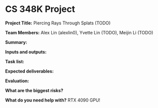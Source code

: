 # CS 348K Project

**Project Title:** Piercing Rays Through Splats (TODO)

**Team Members:** Alex Lin (alexlin0), Yvette Lin (TODO), Meijin Li (TODO)

**Summary:**

**Inputs and outputs:**

**Task list:**

**Expected deliverables:**

**Evaluation:**

**What are the biggest risks?**

**What do you need help with?** RTX 4090 GPU!
